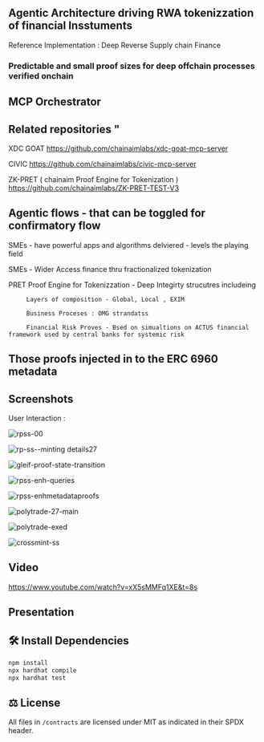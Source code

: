 
## Agentic Architecture driving RWA tokenizzation of financial Insstuments
Reference Implementation : Deep Reverse Supply chain Finance


### Predictable and small proof sizes for deep offchain processes verified onchain


## MCP Orchestrator 

## Related repositories "

XDC GOAT 
https://github.com/chainaimlabs/xdc-goat-mcp-server

CIVIC
https://github.com/chainaimlabs/civic-mcp-server


ZK-PRET ( chainaim Proof Engine for Tokenization ) 
https://github.com/chainaimlabs/ZK-PRET-TEST-V3


## Agentic flows - that can be toggled for confirmatory flow 
  SMEs - have powerful apps and algorithms delviered - levels the playing field 
  
  SMEs - Wider Access finance thru fractionalized tokenization 
  
  PRET Proof Engine for Tokenizzation - Deep Integirty strucutres includeing
  
         Layers of composition - Global, Local , EXIM 
  
         Business Proceses : OMG strandatss
         
         Financial Risk Proves - Bsed on simualtions on ACTUS financial framework used by central banks for systemic risk 
  


  ## Those  proofs injected in to the ERC 6960 metadata 






## Screenshots


User Interaction :

![rpss-00](https://github.com/user-attachments/assets/e28e58e2-ad00-45a4-94d0-d09684bea6f5)



![rp-ss--minting details27](https://github.com/user-attachments/assets/1cee230a-22e4-4faf-92e3-3b8db5900777)


![gleif-proof-state-transition](https://github.com/user-attachments/assets/312ad4b4-fd99-4442-82ba-12dcc09bec7c)


![rpss-enh-queries](https://github.com/user-attachments/assets/a571d8a0-bb3b-4df7-9e69-76380f6011f7)


![rpss-enhmetadataproofs](https://github.com/user-attachments/assets/97357283-ddbb-4230-86be-00172fd08cc0)




![polytrade-27-main](https://github.com/user-attachments/assets/b2d53eb5-49e4-4fd2-adcb-00ec9d725798)


![polytrade-exed](https://github.com/user-attachments/assets/9ec1572b-1679-4df6-aa58-c2966050199e)





![crossmint-ss](https://github.com/user-attachments/assets/76d2f041-ba68-4812-be9c-d35a6b1286f4)




 ## Video 

https://www.youtube.com/watch?v=xX5sMMFq1XE&t=8s

 ## Presentation 
 




## 🛠️ Install Dependencies

```bash
npm install
npx hardhat compile
npx hardhat test
```

## ⚖️ License

All files in `/contracts` are licensed under MIT as indicated in their SPDX header.

